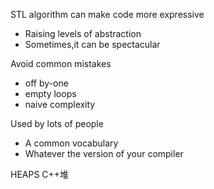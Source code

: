 

STL algorithm can make code more expressive

- Raising levels of abstraction
- Sometimes,it can be spectacular

Avoid common mistakes

- off by-one
- empty loops
- naive complexity

Used by lots of people

- A common vocabulary
- Whatever the version of your compiler





HEAPS C++堆



